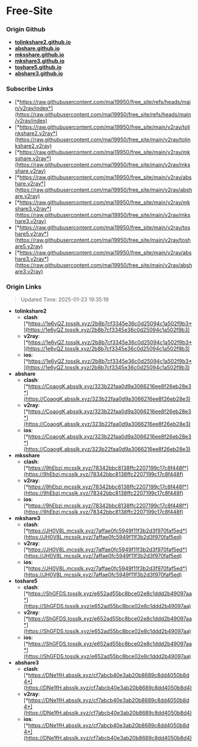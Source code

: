 # Free-Site

### Origin Github

- [**tolinkshare2.github.io**](https://github.com/tolinkshare2/tolinkshare2.github.io)
- [**abshare.github.io**](https://github.com/abshare/abshare.github.io)
- [**mksshare.github.io**](https://github.com/mksshare/mksshare.github.io)
- [**mkshare3.github.io**](https://github.com/mkshare3/mkshare3.github.io)
- [**toshare5.github.io**](https://github.com/toshare5/toshare5.github.io)
- [**abshare3.github.io**](https://github.com/abshare3/abshare3.github.io)

### Subscribe Links

- [*https://raw.githubusercontent.com/mai19950/free_site/refs/heads/main/v2ray/index*](https://raw.githubusercontent.com/mai19950/free_site/refs/heads/main/v2ray/index)
- [*https://raw.githubusercontent.com/mai19950/free_site/main/v2ray/tolinkshare2.v2ray*](https://raw.githubusercontent.com/mai19950/free_site/main/v2ray/tolinkshare2.v2ray)
- [*https://raw.githubusercontent.com/mai19950/free_site/main/v2ray/mksshare.v2ray*](https://raw.githubusercontent.com/mai19950/free_site/main/v2ray/mksshare.v2ray)
- [*https://raw.githubusercontent.com/mai19950/free_site/main/v2ray/abshare.v2ray*](https://raw.githubusercontent.com/mai19950/free_site/main/v2ray/abshare.v2ray)
- [*https://raw.githubusercontent.com/mai19950/free_site/main/v2ray/mkshare3.v2ray*](https://raw.githubusercontent.com/mai19950/free_site/main/v2ray/mkshare3.v2ray)
- [*https://raw.githubusercontent.com/mai19950/free_site/main/v2ray/toshare5.v2ray*](https://raw.githubusercontent.com/mai19950/free_site/main/v2ray/toshare5.v2ray)
- [*https://raw.githubusercontent.com/mai19950/free_site/main/v2ray/abshare3.v2ray*](https://raw.githubusercontent.com/mai19950/free_site/main/v2ray/abshare3.v2ray)

### Origin Links

> Updated Time: 2025-01-23 19:35:19

- **tolinkshare2**
  - **clash**: [*https://1e6yQZ.tosslk.xyz/2b8b7cf3345e36c0d25094c1a502f9b3*](https://1e6yQZ.tosslk.xyz/2b8b7cf3345e36c0d25094c1a502f9b3)
  - **v2ray**: [*https://1e6yQZ.tosslk.xyz/2b8b7cf3345e36c0d25094c1a502f9b3*](https://1e6yQZ.tosslk.xyz/2b8b7cf3345e36c0d25094c1a502f9b3)
  - **ios**: [*https://1e6yQZ.tosslk.xyz/2b8b7cf3345e36c0d25094c1a502f9b3*](https://1e6yQZ.tosslk.xyz/2b8b7cf3345e36c0d25094c1a502f9b3)
- **abshare**
  - **clash**: [*https://CoaogK.absslk.xyz/323b22faa0d9a3066216ee8f26eb28e3*](https://CoaogK.absslk.xyz/323b22faa0d9a3066216ee8f26eb28e3)
  - **v2ray**: [*https://CoaogK.absslk.xyz/323b22faa0d9a3066216ee8f26eb28e3*](https://CoaogK.absslk.xyz/323b22faa0d9a3066216ee8f26eb28e3)
  - **ios**: [*https://CoaogK.absslk.xyz/323b22faa0d9a3066216ee8f26eb28e3*](https://CoaogK.absslk.xyz/323b22faa0d9a3066216ee8f26eb28e3)
- **mksshare**
  - **clash**: [*https://9hEbzi.mcsslk.xyz/78342bbc8138ffc2207199c17c8f448f*](https://9hEbzi.mcsslk.xyz/78342bbc8138ffc2207199c17c8f448f)
  - **v2ray**: [*https://9hEbzi.mcsslk.xyz/78342bbc8138ffc2207199c17c8f448f*](https://9hEbzi.mcsslk.xyz/78342bbc8138ffc2207199c17c8f448f)
  - **ios**: [*https://9hEbzi.mcsslk.xyz/78342bbc8138ffc2207199c17c8f448f*](https://9hEbzi.mcsslk.xyz/78342bbc8138ffc2207199c17c8f448f)
- **mkshare3**
  - **clash**: [*https://JH0V8L.mcsslk.xyz/7affae0fc5949f11f3b2d3f970faf5ed*](https://JH0V8L.mcsslk.xyz/7affae0fc5949f11f3b2d3f970faf5ed)
  - **v2ray**: [*https://JH0V8L.mcsslk.xyz/7affae0fc5949f11f3b2d3f970faf5ed*](https://JH0V8L.mcsslk.xyz/7affae0fc5949f11f3b2d3f970faf5ed)
  - **ios**: [*https://JH0V8L.mcsslk.xyz/7affae0fc5949f11f3b2d3f970faf5ed*](https://JH0V8L.mcsslk.xyz/7affae0fc5949f11f3b2d3f970faf5ed)
- **toshare5**
  - **clash**: [*https://ShGFDS.tosslk.xyz/e652ad55bc8bce02e8c1ddd2b49097aa*](https://ShGFDS.tosslk.xyz/e652ad55bc8bce02e8c1ddd2b49097aa)
  - **v2ray**: [*https://ShGFDS.tosslk.xyz/e652ad55bc8bce02e8c1ddd2b49097aa*](https://ShGFDS.tosslk.xyz/e652ad55bc8bce02e8c1ddd2b49097aa)
  - **ios**: [*https://ShGFDS.tosslk.xyz/e652ad55bc8bce02e8c1ddd2b49097aa*](https://ShGFDS.tosslk.xyz/e652ad55bc8bce02e8c1ddd2b49097aa)
- **abshare3**
  - **clash**: [*https://DNe1fH.absslk.xyz/cf7abcb40e3ab20b8689c8dd4050b8d4*](https://DNe1fH.absslk.xyz/cf7abcb40e3ab20b8689c8dd4050b8d4)
  - **v2ray**: [*https://DNe1fH.absslk.xyz/cf7abcb40e3ab20b8689c8dd4050b8d4*](https://DNe1fH.absslk.xyz/cf7abcb40e3ab20b8689c8dd4050b8d4)
  - **ios**: [*https://DNe1fH.absslk.xyz/cf7abcb40e3ab20b8689c8dd4050b8d4*](https://DNe1fH.absslk.xyz/cf7abcb40e3ab20b8689c8dd4050b8d4)
